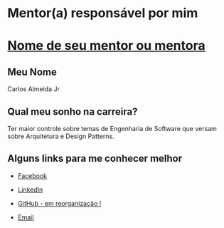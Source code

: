 # Mentor(a) responsável por mim

# [Nome de seu mentor ou mentora](/profiles/mentors/profiles/perfil_do_seu_mentor_ou_mentora.md)

## Meu Nome
Carlos Almeida Jr

## Qual meu sonho na carreira?

Ter maior controle sobre temas de Engenharia de Software que versam sobre Arquitetura e Design Patterns.

## Alguns links para me conhecer melhor

- [Facebook](https://www.facebook.com/calmeidajr)

- [LinkedIn](https://www.linkedin.com/in/carlos-roberto-p-almeida-jr-22305a24/)

- [GitHub - em reorganização !](https://github.com/carpajr)

- [Email](mailto:almeidajr@gmail.com)
